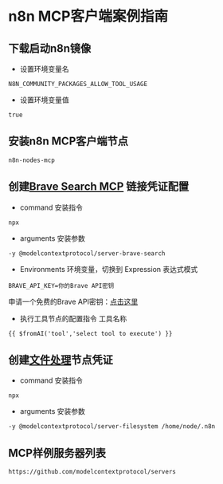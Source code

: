 # n8n MCP客户端案例指南

## 下载启动n8n镜像
- 设置环境变量名
```
N8N_COMMUNITY_PACKAGES_ALLOW_TOOL_USAGE
```
- 设置环境变量值
```
true
```

## 安装n8n MCP客户端节点
```
n8n-nodes-mcp
```

## 创建[Brave Search MCP](https://github.com/modelcontextprotocol/servers/tree/main/src/brave-search) 链接凭证配置

- command 安装指令
```
npx
```
- arguments 安装参数
```
-y @modelcontextprotocol/server-brave-search
```
- Environments 环境变量，切换到 Expression 表达式模式
```
BRAVE_API_KEY=你的Brave API密钥
```

申请一个免费的Brave API密钥：[点击这里](https://brave.com/search/api/)


- 执行工具节点的配置指令 工具名称
```
{{ $fromAI('tool','select tool to execute') }}
```

## 创建[文件处理](https://github.com/modelcontextprotocol/servers/tree/main/src/filesystem)节点凭证

- command 安装指令
```
npx
```
- arguments 安装参数
```
-y @modelcontextprotocol/server-filesystem /home/node/.n8n
```

## MCP样例服务器列表
```
https://github.com/modelcontextprotocol/servers
```